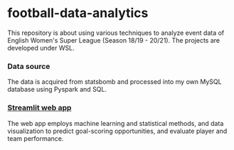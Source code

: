 # football-data-analytics

This repository is about using various techniques to analyze event data of English Women's Super League (Season 18/19 - 20/21).
The projects are developed under WSL.

### Data source
The data is acquired from statsbomb and processed into my own MySQL database using Pyspark and SQL.

### [Streamlit web app](https://football-data-analytics-lgb-shap.streamlit.app/)
The web app employs machine learning and statistical methods, and data visualization to predict goal-scoring opportunities, and evaluate player and team performance.
